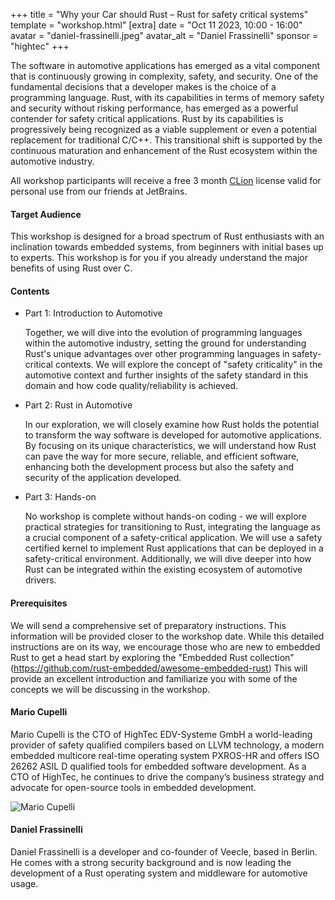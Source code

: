 +++
title = "Why your Car should Rust – Rust for safety critical systems"
template = "workshop.html"
[extra]
  date = "Oct 11 2023, 10:00 - 16:00"
  avatar = "daniel-frassinelli.jpeg"
  avatar_alt = "Daniel Frassinelli"
  sponsor = "hightec"
+++

<p>
  The software in automotive applications has emerged as a vital component that is continuously growing in complexity, safety, and security. One of the fundamental decisions that a developer makes is the choice of a programming language. Rust, with its capabilities in terms of memory safety and security without risking performance, has emerged as a powerful contender for safety critical applications. Rust by its capabilities is progressively being recognized as a viable supplement or even a potential replacement for traditional C/C++. This transitional shift is supported by the continuous maturation and enhancement of the Rust ecosystem within the automotive industry.
</p>
<p>All workshop participants will receive a free 3 month <a href="https://www.jetbrains.com/clion/" target="_blank">CLion</a> license valid for personal use from our friends at JetBrains.</p>
<h4>Target Audience</h4>
<p>
This workshop is designed for a broad spectrum of Rust enthusiasts with an inclination towards embedded systems, from beginners with initial bases up to experts. This workshop is for you if you already understand the major benefits of using Rust over C.
</p>
<h4>Contents</h4>
<ul>
  <li>
    <p>Part 1: Introduction to Automotive</p>
    <p>Together, we will dive into the evolution of programming languages within the automotive industry, setting the ground for understanding Rust's unique advantages over other programming languages in safety-critical contexts. We will explore the concept of "safety criticality" in the automotive context and further insights of the safety standard in this domain and how code quality/reliability is achieved.
    </p>
  </li>
  <li>
    <p>Part 2: Rust in Automotive</p>
    <p>In our exploration, we will closely examine how Rust holds the potential to transform the way software is developed for automotive applications. By focusing on its unique characteristics, we will understand how Rust can pave the way for more secure, reliable, and efficient software, enhancing both the development process but also the safety and security of the application developed.</p>
  </li>
  <li>
    <p>Part 3: Hands-on</p>
    <p>No workshop is complete without hands-on coding - we will explore practical strategies for transitioning to Rust, integrating the language as a crucial component of a safety-critical application. We will use a safety certified kernel to implement Rust applications that can be deployed in a safety-critical environment. Additionally, we will dive deeper into how Rust can be integrated within the existing ecosystem of automotive drivers.</p>
  </li>
</ul>
<h4>Prerequisites</h4>
<p>We will send a comprehensive set of preparatory instructions. This information will be provided closer to the workshop date. While this detailed instructions are on its way, we encourage those who are new to embedded Rust to get a head start by exploring the "Embedded Rust collection" (<a href="https://github.com/rust-embedded/awesome-embedded-rust" target="_blank">https://github.com/rust-embedded/awesome-embedded-rust</a>) This will provide an excellent introduction and familiarize you with some of the concepts we will be discussing in the workshop.</p>
<h4>Mario Cupelli</h4>
<p>Mario Cupelli is the CTO of HighTec EDV-Systeme GmbH a world-leading provider of safety
  qualified compilers based on LLVM technology, a modern embedded multicore real-time
  operating system PXROS-HR and offers ISO 26262 ASIL D qualified tools for embedded
  software development. As a CTO of HighTec, he continues to drive the company’s business
  strategy and advocate for open-source tools in embedded development.</p>
<div class="author-and-booking">
  <div class="photo-container">
    <img
      class="photo"
      src="/images/workshops/mario-cupelli.jpeg"
      alt="Mario Cupelli">
  </div>
</div>
<h4>Daniel Frassinelli</h4>
<p>Daniel Frassinelli is a developer and co-founder of Veecle, based in Berlin. He comes with a
  strong security background and is now leading the development of a Rust operating system
  and middleware for automotive usage.</p>